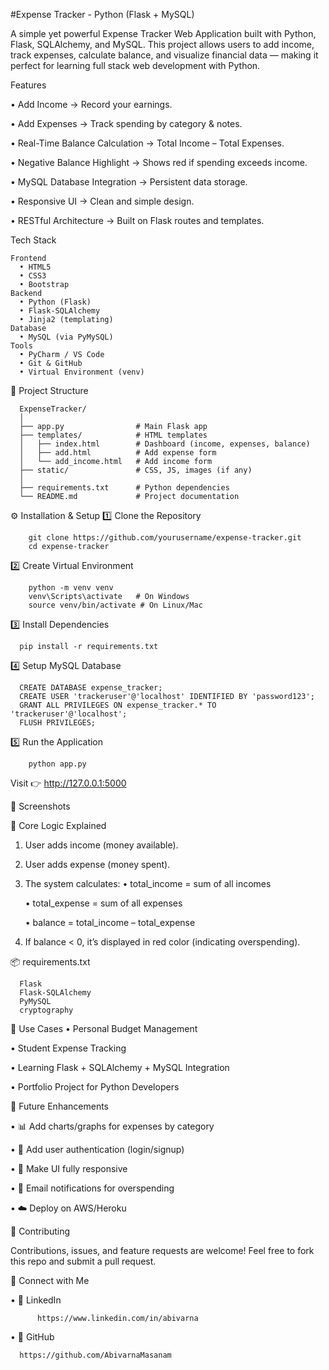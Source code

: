 #Expense Tracker - Python (Flask + MySQL)

  A simple yet powerful Expense Tracker Web Application built with Python, Flask, SQLAlchemy, and MySQL.
This project allows users to add income, track expenses, calculate balance, and visualize financial data — making it perfect for learning full stack web development with Python.

Features

  •	Add Income → Record your earnings.
  
  •	Add Expenses → Track spending by category & notes.
  
  •	Real-Time Balance Calculation → Total Income – Total Expenses.
  
  •	Negative Balance Highlight → Shows red if spending exceeds income.
  
  •	MySQL Database Integration → Persistent data storage.
  
  •	Responsive UI → Clean and simple design.
  
  •	RESTful Architecture → Built on Flask routes and templates.
  
Tech Stack

    Frontend
      •	HTML5
      •	CSS3
      •	Bootstrap
    Backend
      •	Python (Flask)
      •	Flask-SQLAlchemy
      •	Jinja2 (templating)
    Database
      •	MySQL (via PyMySQL)
    Tools
      •	PyCharm / VS Code
      •	Git & GitHub
      •	Virtual Environment (venv)

📂 Project Structure

      ExpenseTracker/
      │
      ├── app.py                # Main Flask app
      ├── templates/            # HTML templates
      │   ├── index.html        # Dashboard (income, expenses, balance)
      │   ├── add.html          # Add expense form
      │   └── add_income.html   # Add income form
      ├── static/               # CSS, JS, images (if any)
      │
      ├── requirements.txt      # Python dependencies
      └── README.md             # Project documentation


⚙️ Installation & Setup
  1️⃣ Clone the Repository
  
        git clone https://github.com/yourusername/expense-tracker.git
        cd expense-tracker
2️⃣ Create Virtual Environment
        
        python -m venv venv
        venv\Scripts\activate   # On Windows
        source venv/bin/activate # On Linux/Mac

3️⃣ Install Dependencies

      pip install -r requirements.txt

4️⃣ Setup MySQL Database

      CREATE DATABASE expense_tracker;
      CREATE USER 'trackeruser'@'localhost' IDENTIFIED BY 'password123';
      GRANT ALL PRIVILEGES ON expense_tracker.* TO 'trackeruser'@'localhost';
      FLUSH PRIVILEGES;
      
  5️⃣ Run the Application   
  
        python app.py
        
Visit 👉 http://127.0.0.1:5000
  
📸 Screenshots




🔑 Core Logic Explained

1.	User adds income (money available).
2.	User adds expense (money spent).
3.	The system calculates:
    •	total_income = sum of all incomes
  	
    •	total_expense = sum of all expenses
  	
    •	balance = total_income – total_expense
  	
4.	If balance < 0, it’s displayed in red color (indicating overspending).



📦 requirements.txt

      Flask
      Flask-SQLAlchemy
      PyMySQL
      cryptography

🎯 Use Cases
  •	Personal Budget Management
    
  •	Student Expense Tracking
    
  •	Learning Flask + SQLAlchemy + MySQL Integration
    
  •	Portfolio Project for Python Developers

🌟 Future Enhancements

  •	📊 Add charts/graphs for expenses by category 
    
  •	👤 Add user authentication (login/signup)
    
  •	📱 Make UI fully responsive
    
  •	📧 Email notifications for overspending
    
  •	☁️ Deploy on AWS/Heroku



🤝 Contributing

Contributions, issues, and feature requests are welcome!
Feel free to fork this repo and submit a pull request.

🔗 Connect with Me

  •	💼 LinkedIn
  
          https://www.linkedin.com/in/abivarna
  •	🐙 GitHub
  
      https://github.com/AbivarnaMasanam



      
 
